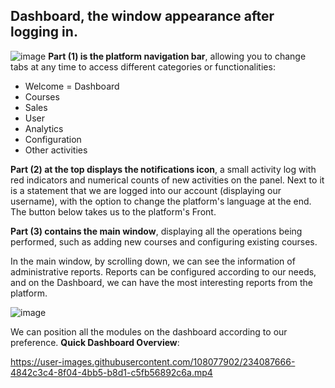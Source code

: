 ## Dashboard, the window appearance after logging in.
![image](https://user-images.githubusercontent.com/108077902/234075859-28332e88-5b3d-447b-ac83-e737799d12e8.png)
**Part (1) is the platform navigation bar**, allowing you to change tabs at any time to access different categories or functionalities:

* Welcome = Dashboard
* Courses
* Sales
* User
* Analytics
* Configuration
* Other activities

**Part (2) at the top displays the notifications icon**, a small activity log with red indicators and numerical counts of new activities on the panel. Next to it is a statement that we are logged into our account (displaying our username), with the option to change the platform's language at the end. The button below takes us to the platform's Front.

**Part (3) contains the main window**, displaying all the operations being performed, such as adding new courses and configuring existing courses.

In the main window, by scrolling down, we can see the information of administrative reports. Reports can be configured according to our needs, and on the Dashboard, we can have the most interesting reports from the platform.

![image](https://user-images.githubusercontent.com/108077902/234082703-7db00ffa-9bef-4cf3-8a06-c16502e7b2ee.png)

We can position all the modules on the dashboard according to our preference. **Quick Dashboard Overview**:

https://user-images.githubusercontent.com/108077902/234087666-4842c3c4-8f04-4bb5-b8d1-c5fb56892c6a.mp4
